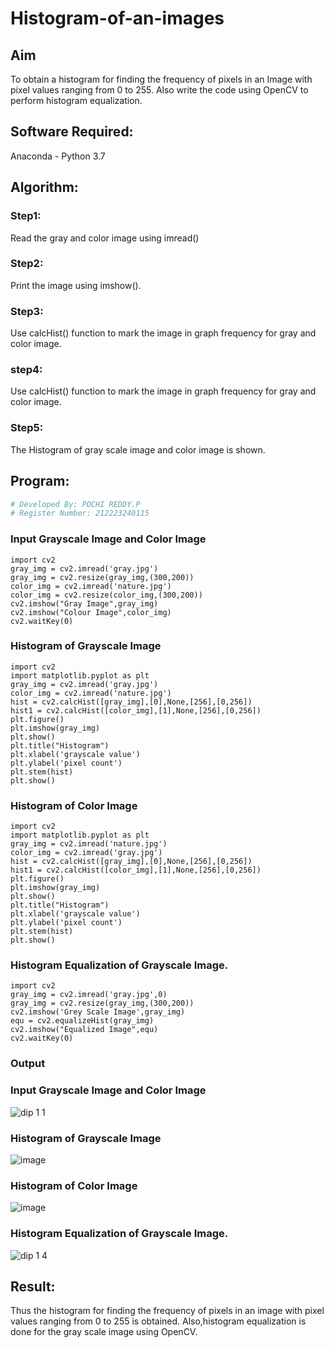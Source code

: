 # Histogram-of-an-images
## Aim
To obtain a histogram for finding the frequency of pixels in an Image with pixel values ranging from 0 to 255. Also write the code using OpenCV to perform histogram equalization.

## Software Required:
Anaconda - Python 3.7

## Algorithm:
### Step1:
Read the gray and color image using imread()

### Step2:
Print the image using imshow().

### Step3:
Use calcHist() function to mark the image in graph frequency for gray and color image.

### step4:
Use calcHist() function to mark the image in graph frequency for gray and color image.

### Step5:
The Histogram of gray scale image and color image is shown.


## Program:
```python
# Developed By: POCHI REDDY.P
# Register Number: 212223240115
```
### Input Grayscale Image and Color Image
```
import cv2
gray_img = cv2.imread('gray.jpg')
gray_img = cv2.resize(gray_img,(300,200))
color_img = cv2.imread('nature.jpg')
color_img = cv2.resize(color_img,(300,200))
cv2.imshow("Gray Image",gray_img)
cv2.imshow("Colour Image",color_img)
cv2.waitKey(0)
```
### Histogram of Grayscale Image
```
import cv2
import matplotlib.pyplot as plt
gray_img = cv2.imread('gray.jpg')
color_img = cv2.imread('nature.jpg')
hist = cv2.calcHist([gray_img],[0],None,[256],[0,256])
hist1 = cv2.calcHist([color_img],[1],None,[256],[0,256])
plt.figure()
plt.imshow(gray_img)
plt.show()
plt.title("Histogram")
plt.xlabel('grayscale value')
plt.ylabel('pixel count')
plt.stem(hist)
plt.show()
```
### Histogram of Color Image
```
import cv2
import matplotlib.pyplot as plt
gray_img = cv2.imread('nature.jpg')
color_img = cv2.imread('gray.jpg')
hist = cv2.calcHist([gray_img],[0],None,[256],[0,256])
hist1 = cv2.calcHist([color_img],[1],None,[256],[0,256])
plt.figure()
plt.imshow(gray_img)
plt.show()
plt.title("Histogram")
plt.xlabel('grayscale value')
plt.ylabel('pixel count')
plt.stem(hist)
plt.show()
```
### Histogram Equalization of Grayscale Image.
```
import cv2
gray_img = cv2.imread('gray.jpg',0)
gray_img = cv2.resize(gray_img,(300,200))
cv2.imshow('Grey Scale Image',gray_img)
equ = cv2.equalizeHist(gray_img)
cv2.imshow("Equalized Image",equ)
cv2.waitKey(0)
```
### Output
### Input Grayscale Image and Color Image
![dip 1 1](https://github.com/pochireddyp/Histogram-of-an-images/assets/150232043/d364d1eb-7f9b-4a8c-b14b-75044dd923dd)
### Histogram of Grayscale Image
![image](https://github.com/pochireddyp/Histogram-of-an-images/assets/150232043/662461f9-ef07-41cd-9aac-11f835b6430b)
### Histogram of Color Image
![image](https://github.com/pochireddyp/Histogram-of-an-images/assets/150232043/b48d5072-153b-485f-8590-e472bd101e9d)
### Histogram Equalization of Grayscale Image.
![dip 1 4](https://github.com/pochireddyp/Histogram-of-an-images/assets/150232043/b2eebbff-2967-40f2-be22-0c78bf69137e)
## Result: 
Thus the histogram for finding the frequency of pixels in an image with pixel values ranging from 0 to 255 is obtained. Also,histogram equalization is done for the gray scale image using OpenCV.
